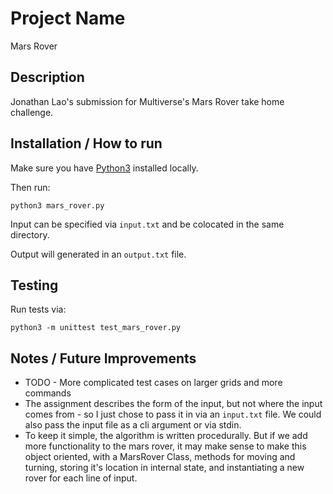 # Project Name
Mars Rover

## Description
Jonathan Lao's submission for Multiverse's Mars Rover take home challenge.

## Installation / How to run
Make sure you have [Python3](https://www.python.org/downloads/) installed locally.

Then run:

`python3 mars_rover.py`

Input can be specified via `input.txt` and be colocated in the same directory.

Output will generated in an `output.txt` file.

## Testing
Run tests via:

`python3 -m unittest test_mars_rover.py`

## Notes / Future Improvements
- TODO - More complicated test cases on larger grids and more commands
- The assignment describes the form of the input, but not where the input comes from - so I just chose to pass it in via an `input.txt` file. We could also pass the input file as a cli argument or via stdin.
- To keep it simple, the algorithm is written procedurally. But if we add more functionality to the mars rover, it may make sense to make this object oriented, with a MarsRover Class, methods for moving and turning, storing it's location in internal state, and instantiating a new rover for each line of input.

